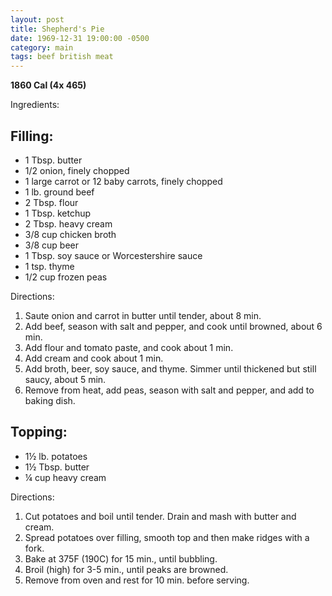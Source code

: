 ```yaml
---
layout: post
title: Shepherd's Pie
date: 1969-12-31 19:00:00 -0500
category: main
tags: beef british meat
---
```

<b>1860 Cal (4x 465)</b>
  
Ingredients:  
<h2>Filling:</h2>
<ul>
 	<li>1 Tbsp. butter</li>
 	<li>1/2 onion, finely chopped</li>
 	<li>1 large carrot or 12 baby carrots, finely chopped</li>
 	<li>1 lb. ground beef</li>
 	<li>2 Tbsp. flour</li>
 	<li>1 Tbsp. ketchup</li>
 	<li>2 Tbsp. heavy cream</li>
 	<li>3/8 cup chicken broth</li>
 	<li>3/8 cup beer</li>
 	<li>1 Tbsp. soy sauce or Worcestershire sauce</li>
 	<li>1 tsp. thyme</li>
 	<li>1/2 cup frozen peas</li>
</ul>
Directions:  
<ol>
 	<li>Saute onion and carrot in butter until tender, about 8 min.</li>
 	<li>Add beef, season with salt and pepper, and cook until browned, about 6 min.</li>
 	<li>Add flour and tomato paste, and cook about 1 min.</li>
 	<li>Add cream and cook about 1 min.</li>
 	<li>Add broth, beer, soy sauce, and thyme. Simmer until thickened but still saucy, about 5 min.</li>
 	<li>Remove from heat, add peas, season with salt and pepper, and add to baking dish.</li>
</ol>
<h2>Topping:</h2>
<ul>
 	<li>1½ lb. potatoes</li>
 	<li>1½ Tbsp. butter</li>
 	<li>¼ cup heavy cream</li>
</ul>
Directions:  
<ol>
 	<li>Cut potatoes and boil until tender. Drain and mash with butter and cream.</li>
 	<li>Spread potatoes over filling, smooth top and then make ridges with a fork.</li>
 	<li>Bake at 375F (190C) for 15 min., until bubbling.</li>
 	<li>Broil (high) for 3-5 min., until peaks are browned.</li>
 	<li>Remove from oven and rest for 10 min. before serving.</li>
</ol>
